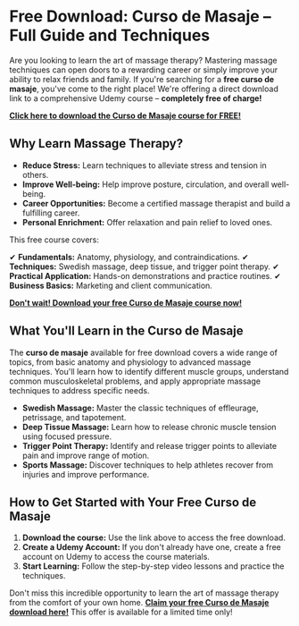 # Free Download: Curso de Masaje – Full Guide and Techniques

Are you looking to learn the art of massage therapy? Mastering massage techniques can open doors to a rewarding career or simply improve your ability to relax friends and family. If you're searching for a **free curso de masaje**, you've come to the right place! We're offering a direct download link to a comprehensive Udemy course – **completely free of charge!**

[**Click here to download the Curso de Masaje course for FREE!**](https://udemywork.com/curso-de-masaje)

## Why Learn Massage Therapy?

*   **Reduce Stress:** Learn techniques to alleviate stress and tension in others.
*   **Improve Well-being:** Help improve posture, circulation, and overall well-being.
*   **Career Opportunities:** Become a certified massage therapist and build a fulfilling career.
*   **Personal Enrichment:** Offer relaxation and pain relief to loved ones.

This free course covers:

✔ **Fundamentals:** Anatomy, physiology, and contraindications.
✔ **Techniques:** Swedish massage, deep tissue, and trigger point therapy.
✔ **Practical Application:** Hands-on demonstrations and practice routines.
✔ **Business Basics:** Marketing and client communication.

[**Don't wait! Download your free Curso de Masaje course now!**](https://udemywork.com/curso-de-masaje)

## What You'll Learn in the Curso de Masaje

The **curso de masaje** available for free download covers a wide range of topics, from basic anatomy and physiology to advanced massage techniques. You'll learn how to identify different muscle groups, understand common musculoskeletal problems, and apply appropriate massage techniques to address specific needs.

*   **Swedish Massage:** Master the classic techniques of effleurage, petrissage, and tapotement.
*   **Deep Tissue Massage:** Learn how to release chronic muscle tension using focused pressure.
*   **Trigger Point Therapy:** Identify and release trigger points to alleviate pain and improve range of motion.
*   **Sports Massage:** Discover techniques to help athletes recover from injuries and improve performance.

## How to Get Started with Your Free Curso de Masaje

1.  **Download the course:** Use the link above to access the free download.
2.  **Create a Udemy Account:** If you don't already have one, create a free account on Udemy to access the course materials.
3.  **Start Learning:** Follow the step-by-step video lessons and practice the techniques.

Don't miss this incredible opportunity to learn the art of massage therapy from the comfort of your own home. **[Claim your free Curso de Masaje download here!](https://udemywork.com/curso-de-masaje)** This offer is available for a limited time only!

